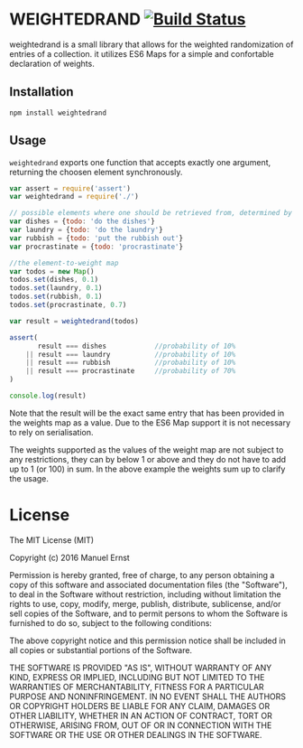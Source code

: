 # WEIGHTEDRAND [![Build Status](https://travis-ci.org/seriousManual/weightedrand.png)](https://travis-ci.org/seriousManual/weightedrand)

weightedrand is a small library that allows for the weighted randomization of entries of a collection.
it utilizes ES6 Maps for a simple and confortable declaration of weights.

## Installation
````
npm install weightedrand
````

## Usage
`weightedrand` exports one function that accepts exactly one argument, returning the choosen element synchronously.

````javascript
var assert = require('assert')
var weightedrand = require('./')

// possible elements where one should be retrieved from, determined by a supplied weight
var dishes = {todo: 'do the dishes'}
var laundry = {todo: 'do the laundry'}
var rubbish = {todo: 'put the rubbish out'}
var procrastinate = {todo: 'procrastinate'}

//the element-to-weight map
var todos = new Map()
todos.set(dishes, 0.1)
todos.set(laundry, 0.1)
todos.set(rubbish, 0.1)
todos.set(procrastinate, 0.7)

var result = weightedrand(todos)

assert(
       result === dishes            //probability of 10%
    || result === laundry           //probability of 10%
    || result === rubbish           //probability of 10%
    || result === procrastinate     //probability of 70%
)

console.log(result)
````

Note that the result will be the exact same entry that has been provided in the weights map as a value.
Due to the ES6 Map support it is not necessary to rely on serialisation.

The weights supported as the values of the weight map are not subject to any restrictions, they can by below 1 or above and they do not have to add up to 1 (or 100) in sum.
In the above example the weights sum up to clarify the usage.

# License
The MIT License (MIT)

Copyright (c) 2016 Manuel Ernst

Permission is hereby granted, free of charge, to any person obtaining a copy of this software and associated documentation files (the "Software"), to deal in the Software without restriction, including without limitation the rights to use, copy, modify, merge, publish, distribute, sublicense, and/or sell copies of the Software, and to permit persons to whom the Software is furnished to do so, subject to the following conditions:

The above copyright notice and this permission notice shall be included in all copies or substantial portions of the Software.

THE SOFTWARE IS PROVIDED "AS IS", WITHOUT WARRANTY OF ANY KIND, EXPRESS OR IMPLIED, INCLUDING BUT NOT LIMITED TO THE WARRANTIES OF MERCHANTABILITY, FITNESS FOR A PARTICULAR PURPOSE AND NONINFRINGEMENT. IN NO EVENT SHALL THE AUTHORS OR COPYRIGHT HOLDERS BE LIABLE FOR ANY CLAIM, DAMAGES OR OTHER LIABILITY, WHETHER IN AN ACTION OF CONTRACT, TORT OR OTHERWISE, ARISING FROM, OUT OF OR IN CONNECTION WITH THE SOFTWARE OR THE USE OR OTHER DEALINGS IN THE SOFTWARE.
